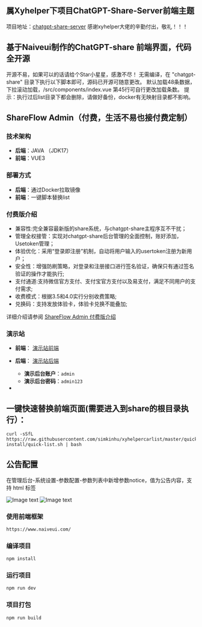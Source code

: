 ## 属Xyhelper下项目ChatGPT-Share-Server前端主题 
项目地址：[chatgpt-share-server](https://github.com/xyhelper/chatgpt-share-server) 感谢xyhelper大佬的辛勤付出，敬礼！！！

## 基于Naiveui制作的ChatGPT-share 前端界面，代码全开源

开源不易，如果可以的话请给个Star小星星，感激不尽！
无需编译，在 "chatgpt-share" 目录下执行以下脚本即可，源码已开源可随意更改。
默认加载48条数据，下拉滚动加载，/src/components/index.vue 第45行可自行更改加载条数。
提示：执行过后list目录下都会删除，请做好备份，docker有无映射目录都不影响。

## ShareFlow Admin（付费，生活不易也接付费定制）

### 技术架构
- **后端**：JAVA （JDK17）
- **前端**：VUE3

### 部署方式
- **后端**：通过Docker拉取镜像
- **前端**：一键脚本替换list

### 付费版介绍

- 兼容性:完全兼容最新版的share系统，与chatgpt-share主程序互不干扰；
- 管理全权接管：实现对chatgpt-share后台管理的全面控制，账好添加，Usetoken管理；
- 体验优化：采用“登录即注册”机制，自动将用户输入的usertoken注册为新用户；
- 安全性：增强防刷策略，对登录和注册接口进行签名验证，确保只有通过签名验证的操作才能执行;
- 支付通道:支持微信官方支付、支付宝官方支付以及易支付，满足不同用户的支付需求;
- 收费模式：根据3.5和4.0实行分别收费策略;
- 兑换码：支持发放体验卡，体验卡兑换不能叠加;

详细介绍请参阅 [ShareFlow Admin 付费版介绍](https://mxlizdp0t8q.feishu.cn/docx/NjBZdHwr9ocMJMxOmXlcVxCqn0f?from=from_copylink)

### 演示站
- **前端**： [演示站前端](https://swg.3377ai.com/list)
- **后端**： [演示站后端](https://sadmin.3377ai.com/shareadmin)
  - **演示后台账户**：`admin`
  - **演示后台密码**：`admin123`

- 

## 一键快速替换前端页面(需要进入到share的根目录执行）：
```shell
curl -sSfL https://raw.githubusercontent.com/simkinhu/xyhelpercarlist/master/quick-install/quick-list.sh | bash
```

## 公告配置
在管理后台-系统设置-参数配置-参数列表中新增参数notice，值为公告内容，支持 html 标签

![Image text](https://chatgpt-share-server.xyhelper.cn/assets/notice1-U7IuKWIa.png)
![Image text](https://chatgpt-share-server.xyhelper.cn/assets/notice2-umTyfMe7.png)

### 使用前端框架
```html
https://www.naiveui.com/
```
### 编译项目
```sh
npm install
```

### 运行项目

```sh
npm run dev
```

### 项目打包

```sh
npm run build
```
